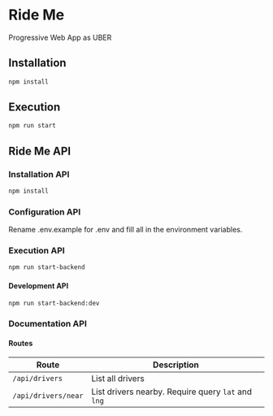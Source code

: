 # Ride Me

Progressive Web App as UBER

## Installation

```bash
npm install
```

## Execution

```bash
npm run start
```

## Ride Me API

### Installation API

```bash
npm install
```

### Configuration API

Rename .env.example for .env and fill all in the environment variables.

### Execution API

```bash
npm run start-backend
```

#### Development API

```bash
npm run start-backend:dev
```

### Documentation API

#### Routes

| Route | Description |
|-|-|
|`/api/drivers` | List all drivers |
|`/api/drivers/near`| List drivers nearby. Require query `lat` and `lng` |
